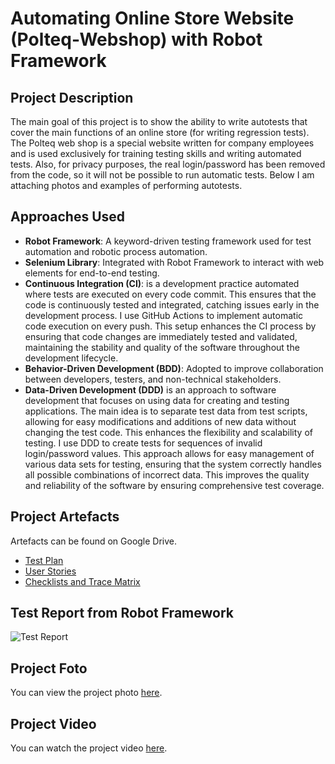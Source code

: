 # Automating Online Store Website (Polteq-Webshop) with Robot Framework

## Project Description

The main goal of this project is to show the ability to write autotests that cover the main functions of an online store (for writing regression tests).
The Polteq web shop is a special website written for company employees and is used exclusively for training testing skills and writing automated tests.
Also, for privacy purposes, the real login/password has been removed from the code, so it will not be possible to run automatic tests.
Below I am attaching photos and examples of performing autotests.

## Approaches Used

- **Robot Framework**: A keyword-driven testing framework used for test automation and robotic process automation.
- **Selenium Library**: Integrated with Robot Framework to interact with web elements for end-to-end testing.
- **Continuous Integration (CI)**: is a development practice automated where tests are executed on every code commit. This ensures that the code is continuously tested and integrated, catching issues early in the development process.
  I use GitHub Actions to implement automatic code execution on every push. This setup enhances the CI process by ensuring that code changes are immediately tested and validated, maintaining the stability and quality of the software throughout the development lifecycle.
- **Behavior-Driven Development (BDD)**: Adopted to improve collaboration between developers, testers, and non-technical stakeholders.
- **Data-Driven Development (DDD)** is an approach to software development that focuses on using data for creating and testing applications. The main idea is to separate test data from test scripts, allowing for easy modifications and additions of new data without changing the test code. This enhances the flexibility and scalability of testing.
  I use DDD to create tests for sequences of invalid login/password values. This approach allows for easy management of various data sets for testing, ensuring that the system correctly handles all possible combinations of incorrect data. This improves the quality and reliability of the software by ensuring comprehensive test coverage.

## Project Artefacts
Artefacts can be found on Google Drive.

- <a href="https://docs.google.com/document/d/1mu7r23lQwvueH1c_ltrmVmpEzFx3lkqlwZ1kSe0A0x4/edit?usp=drive_link" target="_blank">Test Plan</a>
- <a href="https://docs.google.com/spreadsheets/d/1f4Q8VN6Gufj0R72tmPBWx7tXoL7sAcTbXJKIx3ZEtRk/edit?usp=drive_link" target="_blank">User Stories</a>
- <a href="https://docs.google.com/spreadsheets/d/1bLJAJp9h3iQc03_BMJ5PXBq2RVoE54kseyUYoxY_feQ/edit?usp=drive_link" target="_blank">Checklists and Trace Matrix</a>


## Test Report from Robot Framework

![Test Report](https://drive.google.com/uc?export=view&id=1Hw8Sw07K0l8vCCZizSgHNxVGx3jD0YrK)

## Project Foto
You can view the project photo [here](https://drive.google.com/uc?export=view&id=1d3CMMJc_0MQ3H5FAAPaL0dVDJvBJDmS7).

## Project Video

You can watch the project video [here](https://drive.google.com/file/d/1PJ2qzt9GrmmSLh_gfbHwnlS_IyGcrJIa/preview).

